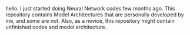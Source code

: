 hello.
I just started doing Neural Network codes few months ago.
This repository contains Model Architectures that are personally developed by me, and some are not.
Also, as a novice, this repository might contain unfinished codes and model architecture.
